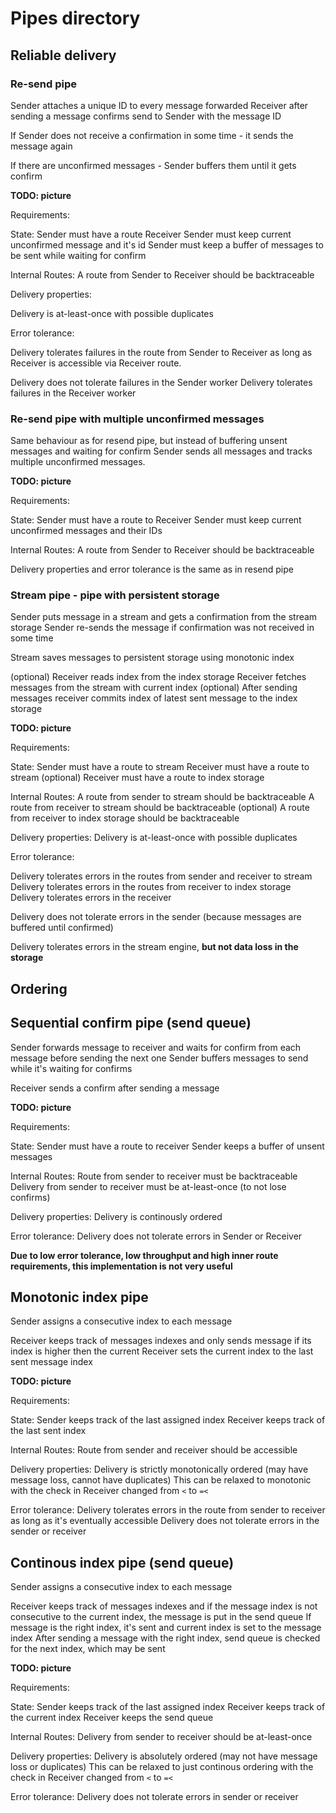 # Pipes directory

## Reliable delivery

### Re-send pipe

Sender attaches a unique ID to every message forwarded
Receiver after sending a message confirms send to Sender with the message ID

If Sender does not receive a confirmation in some time - it sends the message again

If there are unconfirmed messages - Sender buffers them until it gets confirm

**TODO: picture**

Requirements:

State:
Sender must have a route Receiver
Sender must keep current unconfirmed message and it's id
Sender must keep a buffer of messages to be sent while waiting for confirm


Internal Routes:
A route from Sender to Receiver should be backtraceable


Delivery properties:

Delivery is at-least-once with possible duplicates

Error tolerance:

Delivery tolerates failures in the route from Sender to Receiver as long as Receiver is accessible via Receiver route.

Delivery does not tolerate failures in the Sender worker
Delivery tolerates failures in the Receiver worker


### Re-send pipe with multiple unconfirmed messages

Same behaviour as for resend pipe, but instead of buffering unsent messages and waiting for confirm
Sender sends all messages and tracks multiple unconfirmed messages.

**TODO: picture**

Requirements:

State:
Sender must have a route to Receiver
Sender must keep current unconfirmed messages and their IDs


Internal Routes:
A route from Sender to Receiver should be backtraceable


Delivery properties and error tolerance is the same as in resend pipe

### Stream pipe - pipe with persistent storage

Sender puts message in a stream and gets a confirmation from the stream storage
Sender re-sends the message if confirmation was not received in some time

Stream saves messages to persistent storage using monotonic index

(optional) Receiver reads index from the index storage
Receiver fetches messages from the stream with current index
(optional) After sending messages receiver commits index of latest sent message to the index storage

**TODO: picture**

Requirements:

State:
Sender must have a route to stream
Receiver must have a route to stream
(optional) Receiver must have a route to index storage

Internal Routes:
A route from sender to stream should be backtraceable
A route from receiver to stream should be backtraceable
(optional) A route from receiver to index storage should be backtraceable

Delivery properties:
Delivery is at-least-once with possible duplicates

Error tolerance:

Delivery tolerates errors in the routes from sender and receiver to stream
Delivery tolerates errors in the routes from receiver to index storage
Delivery tolerates errors in the receiver

Delivery does not tolerate errors in the sender (because messages are buffered until confirmed)

Delivery tolerates errors in the stream engine, **but not data loss in the storage**


## Ordering

## Sequential confirm pipe (send queue)

Sender forwards message to receiver and waits for confirm from each message before sending the next one
Sender buffers messages to send while it's waiting for confirms

Receiver sends a confirm after sending a message

**TODO: picture**

Requirements:

State:
Sender must have a route to receiver
Sender keeps a buffer of unsent messages

Internal Routes:
Route from sender to receiver must be backtraceable
Delivery from sender to receiver must be at-least-once (to not lose confirms)

Delivery properties:
Delivery is continously ordered

Error tolerance:
Delivery does not tolerate errors in Sender or Receiver

**Due to low error tolerance, low throughput and high inner route requirements, this implementation is not very useful**

## Monotonic index pipe

Sender assigns a consecutive index to each message

Receiver keeps track of messages indexes and only sends message if its index is higher then the current
Receiver sets the current index to the last sent message index

**TODO: picture**

Requirements:

State:
Sender keeps track of the last assigned index
Receiver keeps track of the last sent index

Internal Routes:
Route from sender and receiver should be accessible

Delivery properties:
Delivery is strictly monotonically ordered (may have message loss, cannot have duplicates)
This can be relaxed to monotonic with the check in Receiver changed from `<` to `=<`

Error tolerance:
Delivery tolerates errors in the route from sender to receiver as long as it's eventually accessible
Delivery does not tolerate errors in the sender or receiver


## Continous index pipe (send queue)

Sender assigns a consecutive index to each message

Receiver keeps track of messages indexes and if the message index is not consecutive to the current index,
the message is put in the send queue
If message is the right index, it's sent and current index is set to the message index
After sending a message with the right index, send queue is checked for the next index, which may be sent

**TODO: picture**

Requirements:

State:
Sender keeps track of the last assigned index
Receiver keeps track of the current index
Receiver keeps the send queue

Internal Routes:
Delivery from sender to receiver should be at-least-once

Delivery properties:
Delivery is absolutely ordered (may not have message loss or duplicates)
This can be relaxed to just continous ordering with the check in Receiver changed from `<` to `=<`

Error tolerance:
Delivery does not tolerate errors in sender or receiver


